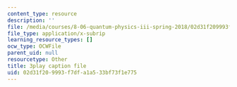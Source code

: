 ```yaml
---
content_type: resource
description: ''
file: /media/courses/8-06-quantum-physics-iii-spring-2018/02d31f209993f7dfa1a533bf73f1e775_OyZbj4_P7JM.srt
file_type: application/x-subrip
learning_resource_types: []
ocw_type: OCWFile
parent_uid: null
resourcetype: Other
title: 3play caption file
uid: 02d31f20-9993-f7df-a1a5-33bf73f1e775
---
```

